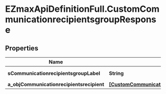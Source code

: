 # EZmaxApiDefinitionFull.CustomCommunicationrecipientsgroupResponse

## Properties

Name | Type | Description | Notes
------------ | ------------- | ------------- | -------------
**sCommunicationrecipientsgroupLabel** | **String** | The label for the Communicationrecipientsgroup | 
**a_objCommunicationrecipientsrecipient** | [**[CustomCommunicationrecipientsrecipientResponse]**](CustomCommunicationrecipientsrecipientResponse.md) |  | 


